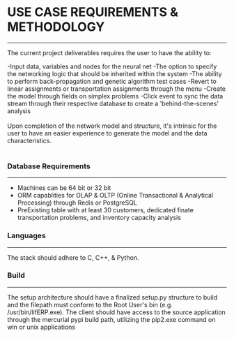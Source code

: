 # USE CASE REQUIREMENTS & METHODOLOGY
--------
The current project deliverables requires the user to have the ability to:

 -Input data, variables and nodes for the neural net 
 -The option to specify the networking logic that should be inherited within the system
 -The ability to perform back-propagation and genetic algorithm test cases
 -Revert to linear assignments or transportation assignments through the menu
 -Create the model through fields on simplex problems
 -Click event to sync the data stream through their respective database to create a 'behind-the-scenes' analysis
<br>
<br>
Upon completion of the network model and structure, it's intrinsic for the user to have an easier experience to 
generate the model and the data characteristics. 
<br>
<br>
### Database Requirements
------
- Machines can be 64 bit or 32 bit
- ORM capablities for OLAP & OLTP (Online Transactional & Analytical Processing) through Redis or PostgreSQL
- PreExisting table with at least 30 customers, dedicated finate transportation problems, and inventory capacity analysis

### Languages
------
The stack should adhere to C, C++, & Python.

### Build
------
The setup architecture should have a finalized setup.py structure to build and the filepath must conform to the Root User's bin
(e.g. /usr/bin/lifERP.exe). The client should have access to the source application through the mercurial pypi build path, utilizing the pip2.exe command on win or unix applications

